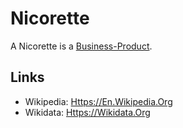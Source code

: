 # Nicorette

A Nicorette is a [Business-Product]().

## Links

- Wikipedia: [Https://En.Wikipedia.Org](https://en.wikipedia.org/wiki/Nicorette)
- Wikidata: [Https://Wikidata.Org](https://wikidata.org/wiki/Q2566669)
